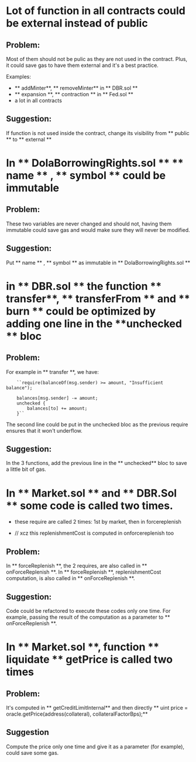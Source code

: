 # Lot of function in all contracts could be external instead of public

## Problem:
Most of them should not be pulic as they are not used in the contract. Plus, it could save gas to have them external and it's a best practice.

Examples: 

- ** addMinter**, ** removeMinter** in ** DBR.sol ** 
- ** expansion **, ** contraction ** in ** Fed.sol ** 
- a lot in all contracts

## Suggestion:

If function is not used inside the contract, change its visibility from ** public ** to ** external **

# In ** DolaBorrowingRights.sol ** ** name ** , ** symbol **  could be immutable 


## Problem:
These two variables are never changed and should not, having them immutable could save gas and would make sure they will never be modified.
 
## Suggestion:

Put ** name ** , ** symbol ** as immutable in ** DolaBorrowingRights.sol ** 




# in ** DBR.sol ** the function ** transfer**,  ** transferFrom ** and ** burn ** could be optimized by adding one line in the **unchecked ** bloc


## Problem:
For example in ** transfer **, we have:

        ``require(balanceOf(msg.sender) >= amount, "Insufficient balance");

        balances[msg.sender] -= amount;
        unchecked {
            balances[to] += amount;
        }``

The second line could be put in the unchecked bloc as the previous require ensures that it won't underflow.


## Suggestion:
In the 3 functions, add the previous line in the ** unchecked** bloc to save a little bit of gas.
             

# In ** Market.sol ** and ** DBR.Sol ** some code is called two times.

- these require are called 2 times: 1st by market, then in forcereplenish

-  // xcz this replenishmentCost is computed in onforcereplenish too


## Problem:
In ** forceReplenish **, the 2 requires, are also called in ** onForceReplenish **. 
In ** forceReplenish **, replenishmentCost computation, is also called in ** onForceReplenish **. 
 
## Suggestion:
Code could be refactored to execute these codes only one time. For example, passing the result of the computation as a parameter to ** onForceReplenish **.


# In ** Market.sol **, function ** liquidate ** getPrice is called two times


## Problem:
It's computed in ** getCreditLimitInternal**  and then directly **  uint price = oracle.getPrice(address(collateral), collateralFactorBps);** 

## Suggestion

Compute the price only one time and give it as a parameter (for example), could save some gas.



